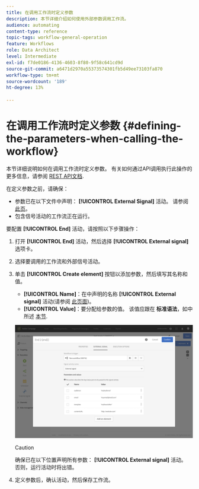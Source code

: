 ```yaml
---
title: 在调用工作流时定义参数
description: 本节详细介绍如何使用外部参数调用工作流。
audience: automating
content-type: reference
topic-tags: workflow-general-operation
feature: Workflows
role: Data Architect
level: Intermediate
exl-id: f7de0186-4136-4603-8f80-9f58c641cd9d
source-git-commit: a6471d2970a55373574301fb5d49ee73103fa870
workflow-type: tm+mt
source-wordcount: '189'
ht-degree: 13%

---
```


# 在调用工作流时定义参数 {#defining-the-parameters-when-calling-the-workflow}

本节详细说明如何在调用工作流时定义参数。 有关如何通过API调用执行此操作的更多信息，请参阅 [REST API文档](../../api/using/triggering-a-signal-activity.md).

在定义参数之前，请确保：

* 参数已在以下文件中声明： **[!UICONTROL External Signal]** 活动。 请参阅[此页](../../automating/using/declaring-parameters-external-signal.md)。
* 包含信号活动的工作流正在运行。

要配置 **[!UICONTROL End]** 活动，请按照以下步骤操作：

1. 打开 **[!UICONTROL End]** 活动，然后选择 **[!UICONTROL External signal]** 选项卡。
1. 选择要调用的工作流和外部信号活动。
1. 单击 **[!UICONTROL Create element]** 按钮以添加参数，然后填写其名称和值。

   * **[!UICONTROL Name]**：在中声明的名称 **[!UICONTROL External signal]** 活动(请参阅 [此页面](../../automating/using/declaring-parameters-external-signal.md))。
   * **[!UICONTROL Value]**：要分配给参数的值。 该值应跟在 **标准语法**，如中所述 [本节](../../automating/using/advanced-expression-editing.md#standard-syntax).

   ![](assets/extsignal_definingparameters_2.png)

   >[!CAUTION]
   >
   >确保已在以下位置声明所有参数： **[!UICONTROL External signal]** 活动。 否则，运行活动时将出错。

1. 定义参数后，确认活动，然后保存工作流。
